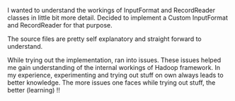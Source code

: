 I wanted to understand the workings of InputFormat and RecordReader classes in little bit more detail. Decided to implement a Custom InputFormat and RecordReader for that purpose.

The source files are pretty self explanatory and straight forward to understand.

While trying out the implementation, ran into issues. These issues helped me gain understanding of the internal workings of Hadoop framework. In my experience, experimenting and trying out stuff on own always leads to better knowledge. The more issues one faces while trying out stuff, the better (learning) !!
